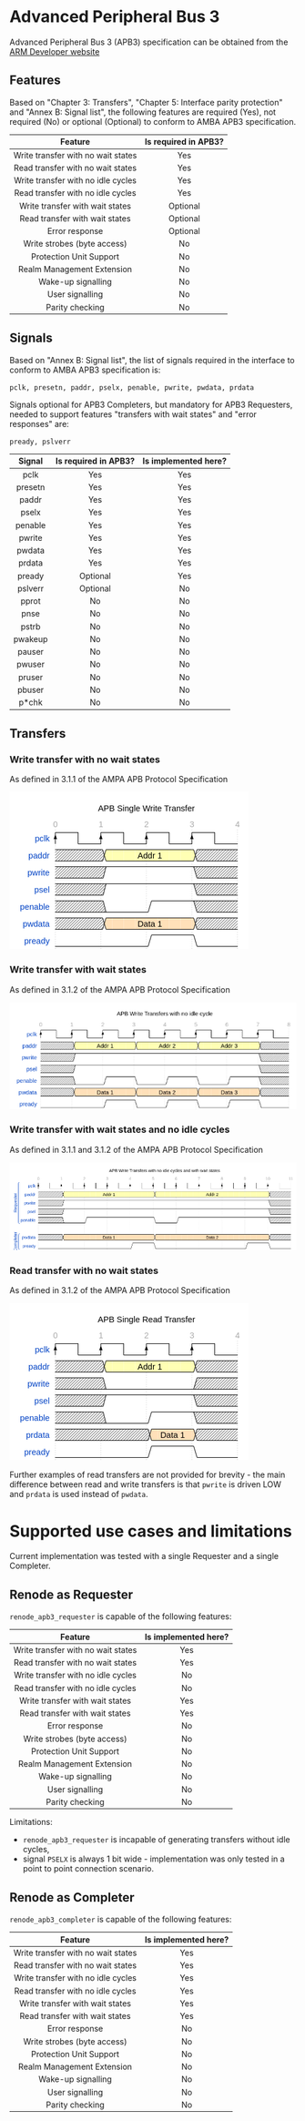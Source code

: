 # Advanced Peripheral Bus 3

Advanced Peripheral Bus 3 (APB3) specification can be obtained from the [ARM Developer website](https://developer.arm.com/documentation/ihi0024/latest/)

## Features

Based on "Chapter 3: Transfers", "Chapter 5: Interface parity protection" and "Annex B: Signal list", the following features are required (Yes), not required (No) or optional (Optional) to conform to AMBA APB3 specification.

|              Feature               | Is required in APB3? |
| :--------------------------------: | :------------------: |
| Write transfer with no wait states |         Yes          |
| Read transfer with no wait states  |         Yes          |
| Write transfer with no idle cycles |         Yes          |
| Read transfer with no idle cycles  |         Yes          |
|  Write transfer with wait states   |       Optional       |
|   Read transfer with wait states   |       Optional       |
|           Error response           |       Optional       |
|    Write strobes (byte access)     |          No          |
|      Protection Unit Support       |          No          |
|     Realm Management Extension     |          No          |
|         Wake-up signalling         |          No          |
|          User signalling           |          No          |
|          Parity checking           |          No          |



## Signals

Based on "Annex B: Signal list", the list of signals required in the interface to conform to AMBA APB3 specification is:

    pclk, presetn, paddr, pselx, penable, pwrite, pwdata, prdata

Signals optional for APB3 Completers, but mandatory for APB3 Requesters, needed to support features "transfers with wait states" and "error responses" are:

    pready, pslverr


| Signal  | Is required in APB3? | Is implemented here? |
| :-----: | :------------------: | :------------------: |
|  pclk   |         Yes          |         Yes          |
| presetn |         Yes          |         Yes          |
|  paddr  |         Yes          |         Yes          |
|  pselx  |         Yes          |         Yes          |
| penable |         Yes          |         Yes          |
| pwrite  |         Yes          |         Yes          |
| pwdata  |         Yes          |         Yes          |
| prdata  |         Yes          |         Yes          |
| pready  |       Optional       |         Yes          |
| pslverr |       Optional       |          No          |
|  pprot  |          No          |          No          |
|  pnse   |          No          |          No          |
|  pstrb  |          No          |          No          |
| pwakeup |          No          |          No          |
| pauser  |          No          |          No          |
| pwuser  |          No          |          No          |
| pruser  |          No          |          No          |
| pbuser  |          No          |          No          |
|  p*chk  |          No          |          No          |

## Transfers

### Write transfer with no wait states

As defined in 3.1.1 of the AMPA APB Protocol Specification

![apb3 write](./wavedrom/apb3_write.png)

### Write transfer with wait states

As defined in 3.1.2 of the AMPA APB Protocol Specification

![apb3 write](./wavedrom/apb3_write_b2b.png)

### Write transfer with wait states and no idle cycles

As defined in 3.1.1 and 3.1.2 of the AMPA APB Protocol Specification

![apb3 write](./wavedrom/apb3_write_b2b_wait.png)

### Read transfer with no wait states

As defined in 3.1.2 of the AMPA APB Protocol Specification

![apb3 read](./wavedrom/apb3_read.png)

Further examples of read transfers are not provided for brevity - the main difference between read and write transfers is that `pwrite` is driven LOW and `prdata` is used instead of `pwdata`.

# Supported use cases and limitations

Current implementation was tested with a single Requester and a single Completer.

## Renode as Requester

`renode_apb3_requester` is capable of the following features:

|              Feature               | Is implemented here? |
| :--------------------------------: | :------------------: |
| Write transfer with no wait states |         Yes          |
| Read transfer with no wait states  |         Yes          |
| Write transfer with no idle cycles |          No          |
| Read transfer with no idle cycles  |          No          |
|  Write transfer with wait states   |         Yes          |
|   Read transfer with wait states   |         Yes          |
|           Error response           |          No          |
|    Write strobes (byte access)     |          No          |
|      Protection Unit Support       |          No          |
|     Realm Management Extension     |          No          |
|         Wake-up signalling         |          No          |
|          User signalling           |          No          |
|          Parity checking           |          No          |

Limitations:
 - `renode_apb3_requester` is incapable of generating transfers without idle cycles,
 - signal `PSELX` is always 1 bit wide - implementation was only tested in a point to point connection scenario.

## Renode as Completer

`renode_apb3_completer` is capable of the following features:

|              Feature               | Is implemented here? |
| :--------------------------------: | :------------------: |
| Write transfer with no wait states |         Yes          |
| Read transfer with no wait states  |         Yes          |
| Write transfer with no idle cycles |         Yes          |
| Read transfer with no idle cycles  |         Yes          |
|  Write transfer with wait states   |         Yes          |
|   Read transfer with wait states   |         Yes          |
|           Error response           |          No          |
|    Write strobes (byte access)     |          No          |
|      Protection Unit Support       |          No          |
|     Realm Management Extension     |          No          |
|         Wake-up signalling         |          No          |
|          User signalling           |          No          |
|          Parity checking           |          No          |

